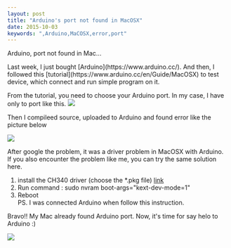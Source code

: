 ```yaml
---
layout: post
title: "Arduino's port not found in MacOSX"
date: 2015-10-03
keywords: ",Arduino,MaCOSX,error,port"
---
```


Arduino, port not found in Mac...

<p> Last week, I just bought [Arduino](https://www.arduino.cc/). And then, I followed this [tutorial](https://www.arduino.cc/en/Guide/MacOSX) to test device, which connect and run simple program on it.</p>

<p> From the tutorial, you need to choose your Arduino port. In my case, I have only to port like this.

<img src="{{ site.url }}/assets/20151003-1.png" class="img-responsive" >

<p> Then I compileed source, uploaded to Arduino and found error like the picture below</p> 

<img src="{{ site.url }}/assets/20151003-2.png" class="img-responsive" >

<p> After google the problem, it was a driver problem in MacOSX with Arduino. If you also encounter the problem like me, you can try the same solution here.</p>

1. install the CH340 driver (choose the *.pkg file) [link](https://github.com/Makeblock-official/3DPrinter/tree/master/Makeblock%203D%20printer/Arduino%20drivers) <br/>
2. Run command : sudo nvram boot-args="kext-dev-mode=1" <br/>
3. Reboot <br/>
PS. I was connected Arduino when follow this instruction.

<p> Bravo!! My Mac already found Arduino port. Now, it's time for say helo to Arduino :)</P>

<img src="{{ site.url }}/assets/20151003-3.png" class="img-responsive" >	

